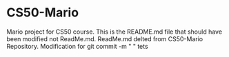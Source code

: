 # CS50-Mario
Mario project for CS50 course.
This is the README.md file that should have been modified not ReadMe.md.
ReadMe.md delted from CS50-Mario Repository.
Modification for git commit -m " " tets



